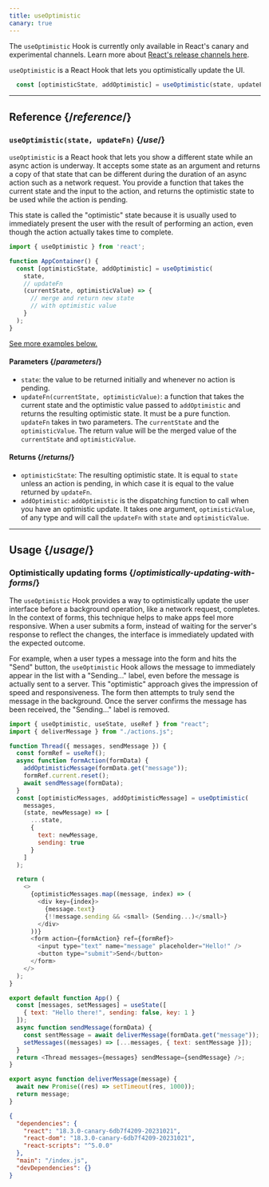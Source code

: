 ```yaml
---
title: useOptimistic
canary: true
---
```


<Canary>

The `useOptimistic` Hook is currently only available in React's canary and experimental channels. Learn more about [React's release channels here](/community/versioning-policy#all-release-channels).

</Canary>

<Intro>

`useOptimistic` is a React Hook that lets you optimistically update the UI.

```js
  const [optimisticState, addOptimistic] = useOptimistic(state, updateFn);
```

</Intro>

<InlineToc />

---

## Reference {/*reference*/}

### `useOptimistic(state, updateFn)` {/*use*/}

`useOptimistic` is a React hook that lets you show a different state while an async action is underway. It accepts some state as an argument and returns a copy of that state that can be different during the duration of an async action such as a network request. You provide a function that takes the current state and the input to the action, and returns the optimistic state to be used while the action is pending.

This state is called the "optimistic" state because it is usually used to immediately present the user with the result of performing an action, even though the action actually takes time to complete.

```js
import { useOptimistic } from 'react';

function AppContainer() {
  const [optimisticState, addOptimistic] = useOptimistic(
    state,
    // updateFn
    (currentState, optimisticValue) => {
      // merge and return new state
      // with optimistic value
    }
  );
}
```

[See more examples below.](#usage)

#### Parameters {/*parameters*/}

* `state`: the value to be returned initially and whenever no action is pending.
* `updateFn(currentState, optimisticValue)`: a function that takes the current state and the optimistic value passed to `addOptimistic` and returns the resulting optimistic state. It must be a pure function. `updateFn` takes in two parameters. The `currentState` and the `optimisticValue`. The return value will be the merged value of the `currentState` and `optimisticValue`.


#### Returns {/*returns*/}

* `optimisticState`: The resulting optimistic state. It is equal to `state` unless an action is pending, in which case it is equal to the value returned by `updateFn`.
* `addOptimistic`: `addOptimistic` is the dispatching function to call when you have an optimistic update. It takes one argument, `optimisticValue`, of any type and will call the `updateFn` with `state` and `optimisticValue`.

---

## Usage {/*usage*/}

### Optimistically updating forms {/*optimistically-updating-with-forms*/}

The `useOptimistic` Hook provides a way to optimistically update the user interface before a background operation, like a network request, completes. In the context of forms, this technique helps to make apps feel more responsive. When a user submits a form, instead of waiting for the server's response to reflect the changes, the interface is immediately updated with the expected outcome.

For example, when a user types a message into the form and hits the "Send" button, the `useOptimistic` Hook allows the message to immediately appear in the list with a "Sending..." label, even before the message is actually sent to a server. This "optimistic" approach gives the impression of speed and responsiveness. The form then attempts to truly send the message in the background. Once the server confirms the message has been received, the "Sending..." label is removed.

<Sandpack>


```js App.js
import { useOptimistic, useState, useRef } from "react";
import { deliverMessage } from "./actions.js";

function Thread({ messages, sendMessage }) {
  const formRef = useRef();
  async function formAction(formData) {
    addOptimisticMessage(formData.get("message"));
    formRef.current.reset();
    await sendMessage(formData);
  }
  const [optimisticMessages, addOptimisticMessage] = useOptimistic(
    messages,
    (state, newMessage) => [
      ...state,
      {
        text: newMessage,
        sending: true
      }
    ]
  );

  return (
    <>
      {optimisticMessages.map((message, index) => (
        <div key={index}>
          {message.text}
          {!!message.sending && <small> (Sending...)</small>}
        </div>
      ))}
      <form action={formAction} ref={formRef}>
        <input type="text" name="message" placeholder="Hello!" />
        <button type="submit">Send</button>
      </form>
    </>
  );
}

export default function App() {
  const [messages, setMessages] = useState([
    { text: "Hello there!", sending: false, key: 1 }
  ]);
  async function sendMessage(formData) {
    const sentMessage = await deliverMessage(formData.get("message"));
    setMessages((messages) => [...messages, { text: sentMessage }]);
  }
  return <Thread messages={messages} sendMessage={sendMessage} />;
}
```

```js actions.js
export async function deliverMessage(message) {
  await new Promise((res) => setTimeout(res, 1000));
  return message;
}
```


```json package.json hidden
{
  "dependencies": {
    "react": "18.3.0-canary-6db7f4209-20231021",
    "react-dom": "18.3.0-canary-6db7f4209-20231021",
    "react-scripts": "^5.0.0"
  },
  "main": "/index.js",
  "devDependencies": {}
}
```

</Sandpack>
